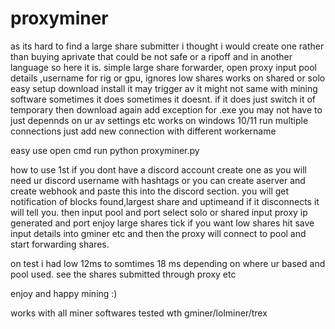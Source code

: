 # proxyminer

as its hard to find a large share submitter i thought i would create one rather than buying  aprivate that could be not safe or a ripoff and in another language
so here it is.
simple large share forwarder, open proxy input pool details ,username for rig or gpu, ignores low shares works on shared or solo easy setup download install 
it may trigger av it might not same with mining software sometimes it does sometimes it doesnt.
if it does just switch it of temporary then download again add exception for .exe you may not have to just depennds on ur av settings etc
works on windows 10/11
run multiple connections just add new connection with different workername

easy use
open cmd run python proxyminer.py 

how to use
1st if you dont have a discord account create one as you will need ur discord username with hashtags or
you can create aserver and create webhook and paste this into the discord section.
you will get notification of blocks found,largest share and uptimeand if it disconnects it will tell you.
then
input pool and port
select solo or shared
input proxy ip generated and port
enjoy large shares tick if you want low shares
hit save input details into gminer etc and then the proxy will connect to pool
and start forwarding shares.

on test i had low 12ms to  somtimes 18 ms depending on where ur based and pool used.
see the shares submitted through proxy etc

enjoy and happy mining :)

works with all miner softwares
tested wth gminer/lolminer/trex
